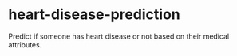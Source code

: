 # heart-disease-prediction
Predict if someone has heart disease or not based on their medical attributes.
